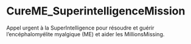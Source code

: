 # CureME_SuperintelligenceMission
Appel urgent à la SuperIntelligence pour résoudre et guérir l’encéphalomyélite myalgique (ME) et aider les MillionsMissing.
